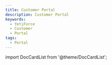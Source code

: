 ```yaml
---
title: Customer Portal
description: Customer Portal
keywords:
  - YetiForce
  - Customer
  - Portal
tags:
  - Portal
---
```


import DocCardList from '@theme/DocCardList';

<DocCardList />
